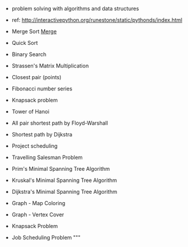 - problem solving with algorithms and data structures
- ref: http://interactivepython.org/runestone/static/pythonds/index.html

- Merge Sort <a href='http://interactivepython.org/runestone/static/pythonds/index.html'>Merge</a>
- Quick Sort
- Binary Search
- Strassen's Matrix Multiplication
- Closest pair (points)

- Fibonacci number series
- Knapsack problem
- Tower of Hanoi
- All pair shortest path by Floyd-Warshall
- Shortest path by Dijkstra
- Project scheduling

- Travelling Salesman Problem
- Prim's Minimal Spanning Tree Algorithm
- Kruskal's Minimal Spanning Tree Algorithm
- Dijkstra's Minimal Spanning Tree Algorithm
- Graph - Map Coloring
- Graph - Vertex Cover
- Knapsack Problem
- Job Scheduling Problem
"""

